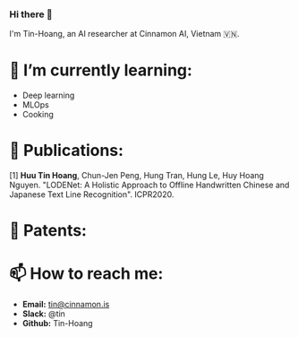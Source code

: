 ### Hi there 👋

<!--
**Tin-Hoang/Tin-Hoang** is a ✨ _special_ ✨ repository because its `README.md` (this file) appears on your GitHub profile.

Here are some ideas to get you started:

- 🔭 I’m currently working on ...
- 🌱 I’m currently learning ...
- 👯 I’m looking to collaborate on ...
- 🤔 I’m looking for help with ...
- 💬 Ask me about ...
- 📫 How to reach me: ...
- 😄 Pronouns: ...
- ⚡ Fun fact: ...
-->

I'm Tin-Hoang, an AI researcher at Cinnamon AI, Vietnam 🇻🇳.

# 🌱 I’m currently learning:
- Deep learning
- MLOps
- Cooking

# 📃 Publications:
<a id="1">[1]</a> 
**Huu Tin Hoang**, Chun-Jen Peng, Hung Tran, Hung Le, Huy Hoang Nguyen.
"LODENet: A Holistic Approach to Offline Handwritten Chinese and Japanese Text Line Recognition".
ICPR2020.


# 📃 Patents:

# 📫 How to reach me:
- **Email:** tin@cinnamon.is
- **Slack:** @tin
- **Github:** Tin-Hoang
